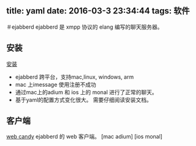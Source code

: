 title: yaml
date: 2016-03-3 23:34:44
tags: 软件
---
＃ejabberd
ejabberd 是 xmpp 协议的 elang 编写的聊天服务器。

## 安装
[安装](https://docs.ejabberd.im/admin/guide/installation/)

* ejabberd 跨平台，支持mac,linux, windows, arm
* mac 上imessage 使用注册不成功
* 通过mac上的adium 和 ios 上的 monal 进行了正常的聊天。
* 基于yaml的配置方式变化很大。 需要仔细阅读安装文档。

## 客户端
[web candy](https://github.com/candy-chat/candy) ejabberd 的 web 客户端。
[mac adium]
[ios monal]

